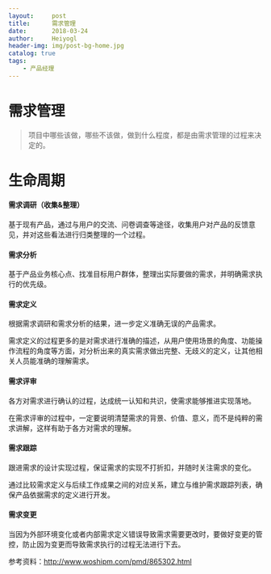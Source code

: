```yaml
---
layout:     post
title:      需求管理
date:       2018-03-24
author:     Heiyogl
header-img: img/post-bg-home.jpg
catalog: true
tags:
    - 产品经理
---
```


# 需求管理
> 项目中哪些该做，哪些不该做，做到什么程度，都是由需求管理的过程来决定的。

# 生命周期
#### 需求调研（收集&整理）
基于现有产品，通过与用户的交流、问卷调查等途径，收集用户对产品的反馈意见，并对这些看法进行归类整理的一个过程。


#### 需求分析
基于产品业务核心点、找准目标用户群体，整理出实际要做的需求，并明确需求执行的优先级。


#### 需求定义
根据需求调研和需求分析的结果，进一步定义准确无误的产品需求。

需求定义的过程更多的是对需求进行准确的描述，从用户使用场景的角度、功能操作流程的角度等方面，对分析出来的真实需求做出完整、无歧义的定义，让其他相关人员能准确的理解需求。

#### 需求评审
各方对需求进行确认的过程，达成统一认知和共识，使需求能够推进实现落地。

在需求评审的过程中，一定要说明清楚需求的背景、价值、意义，而不是纯粹的需求讲解，这样有助于各方对需求的理解。

#### 需求跟踪
跟进需求的设计实现过程，保证需求的实现不打折扣，并随时关注需求的变化。

通过比较需求定义与后续工作成果之间的对应关系，建立与维护需求跟踪列表，确保产品依据需求的定义进行开发。

#### 需求变更
当因为外部环境变化或者内部需求定义错误导致需求需要更改时，要做好变更的管控，防止因为变更而导致需求执行的过程无法进行下去。


参考资料：http://www.woshipm.com/pmd/865302.html

